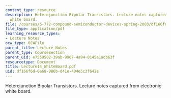 ```yaml
---
content_type: resource
description: Heterojunction Bipolar Transistors. Lecture notes captured from electronic
  white board.
file: /courses/6-772-compound-semiconductor-devices-spring-2003/df166f6d0e68986bd41e404e5c3f642e_Lecture14_WhiteBoard.pdf
file_type: application/pdf
learning_resource_types:
- Lecture Notes
ocw_type: OCWFile
parent_title: Lecture Notes
parent_type: CourseSection
parent_uid: e7559502-39ab-9967-4a94-0145a1adb63f
resourcetype: Document
title: Lecture14_WhiteBoard.pdf
uid: df166f6d-0e68-986b-d41e-404e5c3f642e
---
```

Heterojunction Bipolar Transistors. Lecture notes captured from electronic white board.


